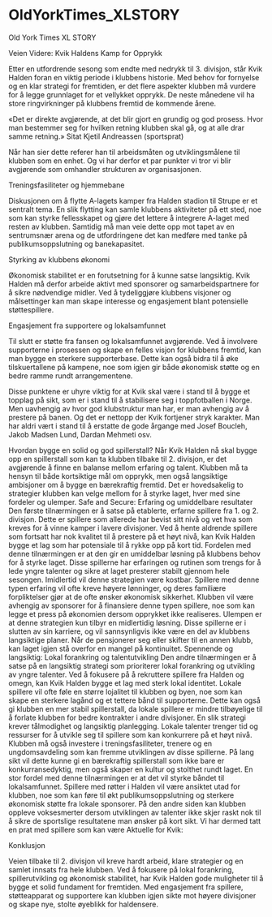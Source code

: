 # OldYorkTimes_XLSTORY
 Old York Times XL STORY


Veien Videre: Kvik Haldens Kamp for Opprykk

Etter en utfordrende sesong som endte med nedrykk til 3. divisjon, står Kvik Halden foran en viktig periode i klubbens historie. Med behov for fornyelse og en klar strategi for fremtiden, er det flere aspekter klubben må vurdere for å legge grunnlaget for et vellykket opprykk.
De neste månedene vil ha store ringvirkninger på klubbens fremtid de kommende årene. 

«Det er direkte avgjørende, at det blir gjort en grundig og god prosess. Hvor man bestemmer seg for hvilken retning klubben skal gå, og at alle drar samme retning.»
Sitat Kjetil Andreassen (sportsprat) 



Når han sier dette referer han til arbeidsmåten og utviklingsmålene til klubben som en enhet. Og vi har derfor et par punkter vi tror vi blir avgjørende som omhandler strukturen av organisasjonen. 



Treningsfasiliteter og hjemmebane

Diskusjonen om å flytte A-lagets kamper fra Halden stadion til Strupe er et sentralt tema. En slik flytting kan samle klubbens aktiviteter på ett sted, noe som kan styrke fellesskapet og gjøre det lettere å integrere A-laget med resten av klubben. Samtidig må man veie dette opp mot tapet av en sentrumsnær arena og de utfordringene det kan medføre med tanke på publikumsoppslutning og banekapasitet.



Styrking av klubbens økonomi

Økonomisk stabilitet er en forutsetning for å kunne satse langsiktig. Kvik Halden må derfor arbeide aktivt med sponsorer og samarbeidspartnere for å sikre nødvendige midler. Ved å tydeliggjøre klubbens visjoner og målsettinger kan man skape interesse og engasjement blant potensielle støttespillere.

Engasjement fra supportere og lokalsamfunnet

Til slutt er støtte fra fansen og lokalsamfunnet avgjørende. Ved å involvere supporterne i prosessen og skape en felles visjon for klubbens fremtid, kan man bygge en sterkere supporterbase. Dette kan også bidra til å øke tilskuertallene på kampene, noe som igjen gir både økonomisk støtte og en bedre ramme rundt arrangementene.


Disse punktene er uhyre viktig for at Kvik skal være i stand til å bygge et topplag på sikt, som er i stand til å stabilisere seg i toppfotballen i Norge. Men uavhengig av hvor god klubstruktur man har, er man avhengig av å prestere på banen. Og det er nettopp der Kvik fortjener stryk karakter. Man har aldri vært i stand til å erstatte de gode årgange med Josef Boucleh, Jakob Madsen Lund, Dardan Mehmeti osv. 



Hvordan bygge en solid og god spillerstall?
Når Kvik Halden nå skal bygge opp en spillerstall som kan ta klubben tilbake til 2. divisjon, er det avgjørende å finne en balanse mellom erfaring og talent. Klubben må ta hensyn til både kortsiktige mål om opprykk, men også langsiktige ambisjoner om å bygge en bærekraftig fremtid. Det er hovedsakelig to strategier klubben kan velge mellom for å styrke laget, hver med sine fordeler og ulemper.
Safe and Secure: Erfaring og umiddelbare resultater
Den første tilnærmingen er å satse på etablerte, erfarne spillere fra 1. og 2. divisjon. Dette er spillere som allerede har bevist sitt nivå og vet hva som kreves for å vinne kamper i lavere divisjoner. Ved å hente aldrende spillere som fortsatt har nok kvalitet til å prestere på et høyt nivå, kan Kvik Halden bygge et lag som har potensiale til å rykke opp på kort tid.
Fordelen med denne tilnærmingen er at den gir en umiddelbar løsning på klubbens behov for å styrke laget. Disse spillerne har erfaringen og rutinen som trengs for å lede yngre talenter og sikre at laget presterer stabilt gjennom hele sesongen. Imidlertid vil denne strategien være kostbar. Spillere med denne typen erfaring vil ofte kreve høyere lønninger, og deres familiære forpliktelser gjør at de ofte ønsker økonomisk sikkerhet. Klubben vil være avhengig av sponsorer for å finansiere denne typen spillere, noe som kan legge et press på økonomien dersom opprykket ikke realiseres.
Ulempen er at denne strategien kun tilbyr en midlertidig løsning. Disse spillerne er i slutten av sin karriere, og vil sannsynligvis ikke være en del av klubbens langsiktige planer. Når de pensjonerer seg eller skifter til en annen klubb, kan laget igjen stå overfor en mangel på kontinuitet.
Spennende og langsiktig: Lokal forankring og talentutvikling
Den andre tilnærmingen er å satse på en langsiktig strategi som prioriterer lokal forankring og utvikling av yngre talenter. Ved å fokusere på å rekruttere spillere fra Halden og omegn, kan Kvik Halden bygge et lag med sterk lokal identitet. Lokale spillere vil ofte føle en større lojalitet til klubben og byen, noe som kan skape en sterkere lagånd og et tettere bånd til supporterne. Dette kan også gi klubben en mer stabil spillerstall, da lokale spillere er mindre tilbøyelige til å forlate klubben for bedre kontrakter i andre divisjoner.
En slik strategi krever tålmodighet og langsiktig planlegging. Lokale talenter trenger tid og ressurser for å utvikle seg til spillere som kan konkurrere på et høyt nivå. Klubben må også investere i treningsfasiliteter, trenere og en ungdomsavdeling som kan fremme utviklingen av disse spillerne. På lang sikt vil dette kunne gi en bærekraftig spillerstall som ikke bare er konkurransedyktig, men også skaper en kultur og stolthet rundt laget.
En stor fordel med denne tilnærmingen er at det vil styrke båndet til lokalsamfunnet. Spillere med røtter i Halden vil være ansiktet utad for klubben, noe som kan føre til økt publikumsoppslutning og sterkere økonomisk støtte fra lokale sponsorer. På den andre siden kan klubben oppleve voksesmerter dersom utviklingen av talenter ikke skjer raskt nok til å sikre de sportslige resultatene man ønsker på kort sikt.
Vi har dermed tatt en prat med spillere som kan være Aktuelle for Kvik: 

Konklusjon

Veien tilbake til 2. divisjon vil kreve hardt arbeid, klare strategier og en samlet innsats fra hele klubben. Ved å fokusere på lokal forankring, spillerutvikling og økonomisk stabilitet, har Kvik Halden gode muligheter til å bygge et solid fundament for fremtiden. Med engasjement fra spillere, støtteapparat og supportere kan klubben igjen sikte mot høyere divisjoner og skape nye, stolte øyeblikk for haldensere.
